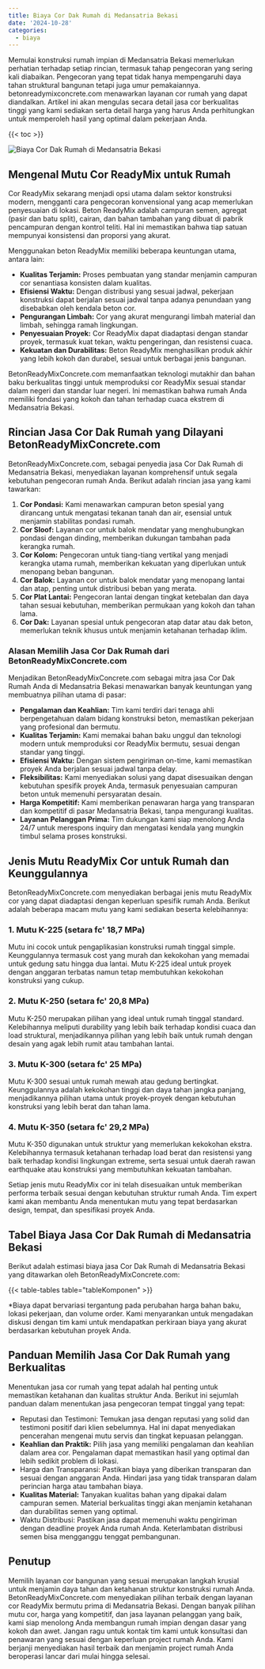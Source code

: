 ```yaml
---
title: Biaya Cor Dak Rumah di Medansatria Bekasi
date: '2024-10-28'
categories:
  - biaya
---
```


Memulai konstruksi rumah impian di Medansatria Bekasi memerlukan perhatian terhadap setiap rincian, termasuk tahap pengecoran yang sering kali diabaikan. Pengecoran yang tepat tidak hanya mempengaruhi daya tahan struktural bangunan tetapi juga umur pemakaiannya. betonreadymixconcrete.com menawarkan layanan cor rumah yang dapat diandalkan. Artikel ini akan mengulas secara detail jasa cor berkualitas tinggi yang kami sediakan serta detail harga yang harus Anda perhitungkan untuk memperoleh hasil yang optimal dalam pekerjaan Anda.

{{< toc >}}

![Biaya Cor Dak Rumah di Medansatria Bekasi](https://betoncor8.github.io/cor/harga-beton-readymix-concrete%20(42).png)

## Mengenal Mutu Cor ReadyMix untuk Rumah

Cor ReadyMix sekarang menjadi opsi utama dalam sektor konstruksi modern, mengganti cara pengecoran konvensional yang acap memerlukan penyesuaian di lokasi. Beton ReadyMix adalah campuran semen, agregat (pasir dan batu split), cairan, dan bahan tambahan yang dibuat di pabrik pencampuran dengan kontrol teliti. Hal ini memastikan bahwa tiap satuan mempunyai konsistensi dan proporsi yang akurat.

Menggunakan beton ReadyMix memiliki beberapa keuntungan utama, antara lain:

- **Kualitas Terjamin:** Proses pembuatan yang standar menjamin campuran cor senantiasa konsisten dalam kualitas.
- **Efisiensi Waktu:** Dengan distribusi yang sesuai jadwal, pekerjaan konstruksi dapat berjalan sesuai jadwal tanpa adanya penundaan yang disebabkan oleh kendala beton cor.
- **Pengurangan Limbah:** Cor yang akurat mengurangi limbah material dan limbah, sehingga ramah lingkungan.
- **Penyesuaian Proyek:** Cor ReadyMix dapat diadaptasi dengan standar proyek, termasuk kuat tekan, waktu pengeringan, dan resistensi cuaca.
- **Kekuatan dan Durabilitas:** Beton ReadyMix menghasilkan produk akhir yang lebih kokoh dan durabel, sesuai untuk berbagai jenis bangunan.

BetonReadyMixConcrete.com memanfaatkan teknologi mutakhir dan bahan baku berkualitas tinggi untuk memproduksi cor ReadyMix sesuai standar dalam negeri dan standar luar negeri. Ini memastikan bahwa rumah Anda memiliki fondasi yang kokoh dan tahan terhadap cuaca ekstrem di Medansatria Bekasi.

## Rincian Jasa Cor Dak Rumah yang Dilayani BetonReadyMixConcrete.com

BetonReadyMixConcrete.com, sebagai penyedia jasa Cor Dak Rumah di Medansatria Bekasi, menyediakan layanan komprehensif untuk segala kebutuhan pengecoran rumah Anda. Berikut adalah rincian jasa yang kami tawarkan:

1. **Cor Pondasi:** Kami menawarkan campuran beton spesial yang dirancang untuk mengatasi tekanan tanah dan air, esensial untuk menjamin stabilitas pondasi rumah.
2. **Cor Sloof:** Layanan cor untuk balok mendatar yang menghubungkan pondasi dengan dinding, memberikan dukungan tambahan pada kerangka rumah.
3. **Cor Kolom:** Pengecoran untuk tiang-tiang vertikal yang menjadi kerangka utama rumah, memberikan kekuatan yang diperlukan untuk menopang beban bangunan.
4. **Cor Balok:** Layanan cor untuk balok mendatar yang menopang lantai dan atap, penting untuk distribusi beban yang merata.
5. **Cor Plat Lantai:** Pengecoran lantai dengan tingkat ketebalan dan daya tahan sesuai kebutuhan, memberikan permukaan yang kokoh dan tahan lama.
6. **Cor Dak:** Layanan spesial untuk pengecoran atap datar atau dak beton, memerlukan teknik khusus untuk menjamin ketahanan terhadap iklim.

### Alasan Memilih Jasa Cor Dak Rumah dari BetonReadyMixConcrete.com

Menjadikan BetonReadyMixConcrete.com sebagai mitra jasa Cor Dak Rumah Anda di Medansatria Bekasi menawarkan banyak keuntungan yang membuatnya pilihan utama di pasar:

- **Pengalaman dan Keahlian:** Tim kami terdiri dari tenaga ahli berpengetahuan dalam bidang konstruksi beton, memastikan pekerjaan yang profesional dan bermutu.
- **Kualitas Terjamin:** Kami memakai bahan baku unggul dan teknologi modern untuk memproduksi cor ReadyMix bermutu, sesuai dengan standar yang tinggi.
- **Efisiensi Waktu:** Dengan sistem pengiriman on-time, kami memastikan proyek Anda berjalan sesuai jadwal tanpa delay.
- **Fleksibilitas:** Kami menyediakan solusi yang dapat disesuaikan dengan kebutuhan spesifik proyek Anda, termasuk penyesuaian campuran beton untuk memenuhi persyaratan desain.
- **Harga Kompetitif:** Kami memberikan penawaran harga yang transparan dan kompetitif di pasar Medansatria Bekasi, tanpa mengurangi kualitas.
- **Layanan Pelanggan Prima:** Tim dukungan kami siap menolong Anda 24/7 untuk merespons inquiry dan mengatasi kendala yang mungkin timbul selama proses konstruksi.

## Jenis Mutu ReadyMix Cor untuk Rumah dan Keunggulannya

BetonReadyMixConcrete.com menyediakan berbagai jenis mutu ReadyMix cor yang dapat diadaptasi dengan keperluan spesifik rumah Anda. Berikut adalah beberapa macam mutu yang kami sediakan beserta kelebihannya:

### 1\. Mutu K-225 (setara fc' 18,7 MPa)

Mutu ini cocok untuk pengaplikasian konstruksi rumah tinggal simple. Keunggulannya termasuk cost yang murah dan kekokohan yang memadai untuk gedung satu hingga dua lantai. Mutu K-225 ideal untuk proyek dengan anggaran terbatas namun tetap membutuhkan kekokohan konstruksi yang cukup.

### 2\. Mutu K-250 (setara fc' 20,8 MPa)

Mutu K-250 merupakan pilihan yang ideal untuk rumah tinggal standard. Kelebihannya meliputi durability yang lebih baik terhadap kondisi cuaca dan load struktural, menjadikannya pilihan yang lebih baik untuk rumah dengan desain yang agak lebih rumit atau tambahan lantai.

### 3\. Mutu K-300 (setara fc' 25 MPa)

Mutu K-300 sesuai untuk rumah mewah atau gedung bertingkat. Keunggulannya adalah kekokohan tinggi dan daya tahan jangka panjang, menjadikannya pilihan utama untuk proyek-proyek dengan kebutuhan konstruksi yang lebih berat dan tahan lama.

### 4\. Mutu K-350 (setara fc' 29,2 MPa)

Mutu K-350 digunakan untuk struktur yang memerlukan kekokohan ekstra. Kelebihannya termasuk ketahanan terhadap load berat dan resistensi yang baik terhadap kondisi lingkungan extreme, serta sesuai untuk daerah rawan earthquake atau konstruksi yang membutuhkan kekuatan tambahan.

Setiap jenis mutu ReadyMix cor ini telah disesuaikan untuk memberikan performa terbaik sesuai dengan kebutuhan struktur rumah Anda. Tim expert kami akan membantu Anda menentukan mutu yang tepat berdasarkan design, tempat, dan spesifikasi proyek Anda.

## Tabel Biaya Jasa Cor Dak Rumah di Medansatria Bekasi

Berikut adalah estimasi biaya jasa Cor Dak Rumah di Medansatria Bekasi yang ditawarkan oleh BetonReadyMixConcrete.com:

{{< table-tables table="tableKomponen" >}}

\*Biaya dapat bervariasi tergantung pada perubahan harga bahan baku, lokasi pekerjaan, dan volume order. Kami menyarankan untuk mengadakan diskusi dengan tim kami untuk mendapatkan perkiraan biaya yang akurat berdasarkan kebutuhan proyek Anda.

## Panduan Memilih Jasa Cor Dak Rumah yang Berkualitas

Menentukan jasa cor rumah yang tepat adalah hal penting untuk memastikan ketahanan dan kualitas struktur Anda. Berikut ini sejumlah panduan dalam menentukan jasa pengecoran tempat tinggal yang tepat:

- Reputasi dan Testimoni: Temukan jasa dengan reputasi yang solid dan testimoni positif dari klien sebelumnya. Hal ini dapat menyediakan pencerahan mengenai mutu servis dan tingkat kepuasan pelanggan.
- **Keahlian dan Praktik:** Pilih jasa yang memiliki pengalaman dan keahlian dalam area cor. Pengalaman dapat memastikan hasil yang optimal dan lebih sedikit problem di lokasi.
- Harga dan Transparansi: Pastikan biaya yang diberikan transparan dan sesuai dengan anggaran Anda. Hindari jasa yang tidak transparan dalam perincian harga atau tambahan biaya.
- **Kualitas Material:** Tanyakan kualitas bahan yang dipakai dalam campuran semen. Material berkualitas tinggi akan menjamin ketahanan dan durabilitas semen yang optimal.
- Waktu Distribusi: Pastikan jasa dapat memenuhi waktu pengiriman dengan deadline proyek Anda rumah Anda. Keterlambatan distribusi semen bisa mengganggu tenggat pembangunan.

## Penutup

Memilih layanan cor bangunan yang sesuai merupakan langkah krusial untuk menjamin daya tahan dan ketahanan struktur konstruksi rumah Anda. BetonReadyMixConcrete.com menyediakan pilihan terbaik dengan layanan cor ReadyMix bermutu prima di Medansatria Bekasi. Dengan banyak pilihan mutu cor, harga yang kompetitif, dan jasa layanan pelanggan yang baik, kami siap menolong Anda membangun rumah impian dengan dasar yang kokoh dan awet. Jangan ragu untuk kontak tim kami untuk konsultasi dan penawaran yang sesuai dengan keperluan project rumah Anda. Kami berjanji menyediakan hasil terbaik dan menjamin project rumah Anda beroperasi lancar dari mulai hingga selesai.
